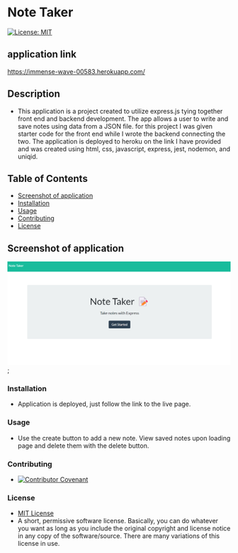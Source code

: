 # Note Taker
  [![License: MIT](https://img.shields.io/badge/License-MIT-yellow.svg)](https://opensource.org/licenses/MIT)

  ## application link

  https://immense-wave-00583.herokuapp.com/

  ## Description
  
  * This application is a project created to utilize express.js tying together front end and backend development. The app allows a user to write and save notes using data from a JSON file. for this project I was given starter code for the front end while I wrote the backend connecting the two. The application is deployed to heroku on the link I have provided and was created using html, css, javascript, express, jest, nodemon, and uniqid.

  ## Table of Contents

  * [Screenshot of application](#screenshot-of-application)
  * [Installation](#installation)
  * [Usage](#usage)
  * [Contributing](#contributing)
  * [License](#license)

  ## Screenshot of application
  
  ![screenshot](./public/assets/Screenshot_20221027_094752.png);
  
  ### Installation
  
  * Application is deployed, just follow the link to the live page.

  ### Usage

  * Use the create button to add a new note. View saved notes upon loading page and delete them with the delete button.
  
  ### Contributing

  * [![Contributor Covenant](https://img.shields.io/badge/Contributor%20Covenant-2.1-4baaaa.svg)](code_of_conduct.md)

  ### License

  * [MIT License](https://opensource.org/licenses/MIT)
  * A short, permissive software license. Basically, you can do whatever you want as long as you include the original copyright and license notice in any copy of the software/source.  There are many variations of this license in use.